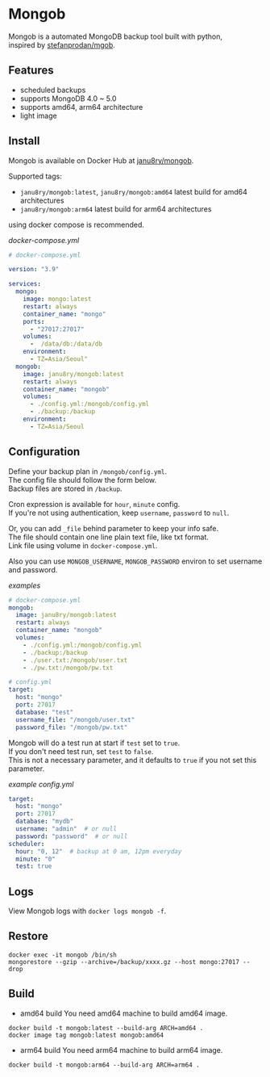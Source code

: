 # Mongob
Mongob is a automated MongoDB backup tool built with python,  
inspired by [stefanprodan/mgob](https://github.com/stefanprodan/mgob).

## Features
- scheduled backups
- supports MongoDB 4.0 ~ 5.0
- supports amd64, arm64 architecture
- light image

## Install
Mongob is available on Docker Hub at [janu8ry/mongob](https://hub.docker.com/r/janu8ry/mongob/).   

Supported tags:
- `janu8ry/mongob:latest`, `janu8ry/mongob:amd64` latest build for amd64 architectures
- `janu8ry/mongob:arm64` latest build for arm64 architectures

using docker compose is recommended.   

_docker-compose.yml_
```yml
# docker-compose.yml

version: "3.9"

services:
  mongo:
    image: mongo:latest
    restart: always
    container_name: "mongo"
    ports:
      - "27017:27017"
    volumes:
      -  /data/db:/data/db
    environment:
      - TZ=Asia/Seoul"
  mongob:
    image: janu8ry/mongob:latest
    restart: always
    container_name: "mongob"
    volumes:
      - ./config.yml:/mongob/config.yml
      - ./backup:/backup
    environment:
      - TZ=Asia/Seoul
```

## Configuration
Define your backup plan in `/mongob/config.yml`.  
The config file should follow the form below.  
Backup files are stored in `/backup`.   
   
Cron expression is available for `hour`, `minute` config.   
If you're not using authentication, keep `username`, `password` to `null`.    
   
Or, you can add `_file` behind parameter to keep your info safe.   
The file should contain one line plain text file, like txt format.   
Link file using volume in `docker-compose.yml`.

Also you can use `MONGOB_USERNAME`, `MONGOB_PASSWORD` environ to set username and password.

_examples_
```yaml
# docker-compose.yml
mongob:
  image: janu8ry/mongob:latest
  restart: always
  container_name: "mongob"
  volumes:
    - ./config.yml:/mongob/config.yml
    - ./backup:/backup
    - ./user.txt:/mongob/user.txt
    - ./pw.txt:/mongob/pw.txt

# config.yml
target:
  host: "mongo"
  port: 27017
  database: "test"
  username_file: "/mongob/user.txt"
  password_file: "/mongob/pw.txt"
```
    
Mongob will do a test run at start if `test` set to `true`.   
If you don't need test run, set `test` to `false`.   
This is not a necessary parameter, and it defaults to `true` if you not set this parameter.   

_example config.yml_
```yaml
target:
  host: "mongo"
  port: 27017
  database: "mydb"
  username: "admin"  # or null
  password: "password"  # or null
scheduler:
  hour: "0, 12"  # backup at 0 am, 12pm everyday
  minute: "0"
  test: true
```

## Logs
View Mongob logs with `docker logs mongob -f`.

## Restore
```shell
docker exec -it mongob /bin/sh
mongorestore --gzip --archive=/backup/xxxx.gz --host mongo:27017 --drop
```

## Build 
- amd64 build
You need amd64 machine to build amd64 image.

```shell
docker build -t mongob:latest --build-arg ARCH=amd64 .
docker image tag mongob:latest mongob:amd64
```

- arm64 build
You need arm64 machine to build arm64 image.

```shell
docker build -t mongob:arm64 --build-arg ARCH=arm64 .
```